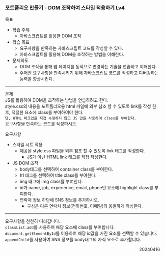 ### 포트폴리오 만들기 - DOM 조작하여 스타일 적용하기 Lv4
목표  
- 학습 주제
  - 자바스크립트를 활용한 DOM 조작
- 학습 목표
  - 요구사항을 만족하는 자바스크립트 코드를 작성할 수 있다.
  - 자바스크립트를 활용해 DOM을 조작하는 방법을 이해한다.
- 문제의도
  - DOM 조작을 통해 웹 페이지를 동적으로 변경하는 기술을 연습하고 이해한다.
  - 주어진 요구사항을 만족시키기 위해 자바스크립트 코드를 작성하고 디버깅하는 능력을 향상시킨다.
---
문제  
JS를 활용하여 DOM을 조작하는 방법을 연습하려고 한다.  
style.css의 내용을 포트폴리오용 html 파일에 외부 참조 할 수 있도록 link를 작성 한 후, 적절한 요소에 class를 부여하여야 한다.  
`단, HTML 마크업을 직접 수정하지 않고 JS 만을 사용하여 class를 부여한다.`  
요구사항을 만족하는 코드를 작성하시오.  

요구사항
- 스타일 시트 적용
  - 제공된 style.css 파일을 외부 참조 할 수 있도록 link 태그를 작성한다.
    - JS가 아닌 HTML link 태그를 직접 작성한다.
- JS DOM 조작
  - body태그를 선택하여 container class를 부여한다.
  - h1 태그를 선택하여 title class를 부여한다.
  - img 태그에 img class를 부여한다.
  - id가 name, job, experience, email, phone인 요소에 highlight class를 부여한다.
  - 연락처 정보 하단에 SNS 정보를 추가하시오.
    - 구성은 다른 연락처 정보(전화번호, 이메일)와 동일하게 작성한다.
---
요구사항을 천천히 따라갑니다.  
`classList.add`를 사용하여 해당 요소에 class를 부여합니다.  
`document.getElementById`를 이용하여 해당 id값을 가진 요소를 선택할 수 있습니다.  
`appendChild`를 사용하여 SNS 정보를 body태그의 자식 요소로 추가합니다.
<div style="text-align: right">20240416</div>